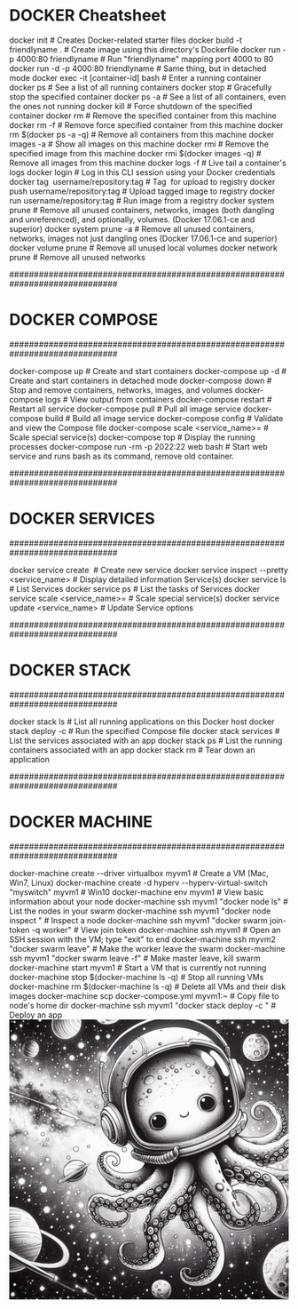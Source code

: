 # DOCKER Cheatsheet

docker init # Creates Docker-related starter files
docker build -t friendlyname . # Create image using this directory's Dockerfile
docker run -p 4000:80 friendlyname # Run "friendlyname" mapping port 4000 to 80
docker run -d -p 4000:80 friendlyname # Same thing, but in detached mode
docker exec -it [container-id] bash # Enter a running container
docker ps # See a list of all running containers
docker stop <hash> # Gracefully stop the specified container
docker ps -a # See a list of all containers, even the ones not running
docker kill <hash> # Force shutdown of the specified container
docker rm <hash> # Remove the specified container from this machine
docker rm -f <hash> # Remove force specified container from this machine
docker rm $(docker ps -a -q) # Remove all containers from this machine
docker images -a # Show all images on this machine
docker rmi <imagename> # Remove the specified image from this machine
docker rmi $(docker images -q) # Remove all images from this machine
docker logs <container-id> -f # Live tail a container's logs
docker login # Log in this CLI session using your Docker credentials
docker tag <image> username/repository:tag # Tag <image> for upload to registry
docker push username/repository:tag # Upload tagged image to registry
docker run username/repository:tag # Run image from a registry
docker system prune # Remove all unused containers, networks, images (both dangling and unreferenced), and optionally, volumes. (Docker 17.06.1-ce and superior)
docker system prune -a # Remove all unused containers, networks, images not just dangling ones (Docker 17.06.1-ce and superior)
docker volume prune # Remove all unused local volumes
docker network prune # Remove all unused networks

##############################################################################

# DOCKER COMPOSE

##############################################################################

docker-compose up # Create and start containers
docker-compose up -d # Create and start containers in detached mode
docker-compose down # Stop and remove containers, networks, images, and volumes
docker-compose logs # View output from containers
docker-compose restart # Restart all service
docker-compose pull # Pull all image service
docker-compose build # Build all image service
docker-compose config # Validate and view the Compose file
docker-compose scale <service_name>=<replica> # Scale special service(s)
docker-compose top # Display the running processes
docker-compose run -rm -p 2022:22 web bash # Start web service and runs bash as its command, remove old container.

##############################################################################

# DOCKER SERVICES

##############################################################################

docker service create <options> <image> <command> # Create new service
docker service inspect --pretty <service_name> # Display detailed information Service(s)
docker service ls # List Services
docker service ps # List the tasks of Services
docker service scale <service_name>=<replica> # Scale special service(s)
docker service update <options> <service_name> # Update Service options

##############################################################################

# DOCKER STACK

##############################################################################

docker stack ls # List all running applications on this Docker host
docker stack deploy -c <composefile> <appname> # Run the specified Compose file
docker stack services <appname> # List the services associated with an app
docker stack ps <appname> # List the running containers associated with an app
docker stack rm <appname> # Tear down an application

##############################################################################

# DOCKER MACHINE

##############################################################################

docker-machine create --driver virtualbox myvm1 # Create a VM (Mac, Win7, Linux)
docker-machine create -d hyperv --hyperv-virtual-switch "myswitch" myvm1 # Win10
docker-machine env myvm1 # View basic information about your node
docker-machine ssh myvm1 "docker node ls" # List the nodes in your swarm
docker-machine ssh myvm1 "docker node inspect <node ID>" # Inspect a node
docker-machine ssh myvm1 "docker swarm join-token -q worker" # View join token
docker-machine ssh myvm1 # Open an SSH session with the VM; type "exit" to end
docker-machine ssh myvm2 "docker swarm leave" # Make the worker leave the swarm
docker-machine ssh myvm1 "docker swarm leave -f" # Make master leave, kill swarm
docker-machine start myvm1 # Start a VM that is currently not running
docker-machine stop $(docker-machine ls -q) # Stop all running VMs
docker-machine rm $(docker-machine ls -q) # Delete all VMs and their disk images
docker-machine scp docker-compose.yml myvm1:~ # Copy file to node's home dir
docker-machine ssh myvm1 "docker stack deploy -c <file> <app>" # Deploy an app
![B0C52717-3881-4E9D-9DFF-45F770EF4DAE](5UCZr0ojv-B0C52717-3881-4E9D-9DFF-45F770EF4DAE.jpg)
